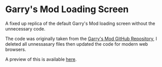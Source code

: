 # Garry's Mod Loading Screen

A fixed up replica of the default Garry's Mod loading screen without the unnecessary code.

The code was originally taken from the [Garry's Mod GitHub Repository](https://github.com/Facepunch/garrysmod/tree/master/garrysmod/html), I deleted all unnessasary files then updated the code for modern web browsers.

A preview of this is available [here](https://conspiracy-servers.github.io/loading-screen/).
